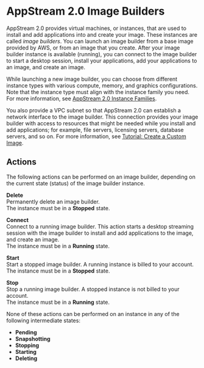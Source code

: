 # AppStream 2\.0 Image Builders<a name="managing-image-builders"></a>

AppStream 2\.0 provides virtual machines, or instances, that are used to install and add applications into and create your image\. These instances are called *image builders*\. You can launch an image builder from a base image provided by AWS, or from an image that you create\. After your image builder instance is available \(running\), you can connect to the image builder to start a desktop session, install your applications, add your applications to an image, and create an image\. 

While launching a new image builder, you can choose from different instance types with various compute, memory, and graphics configurations\. Note that the instance type must align with the instance family you need\. For more information, see [AppStream 2\.0 Instance Families](instance-types.md)\.

You also provide a VPC subnet so that AppStream 2\.0 can establish a network interface to the image builder\. This connection provides your image builder with access to resources that might be needed while you install and add applications; for example, file servers, licensing servers, database servers, and so on\. For more information, see [Tutorial: Create a Custom Image](tutorial-image-builder.md)\. 

## Actions<a name="managing-image-builders-actions"></a>

The following actions can be performed on an image builder, depending on the current state \(status\) of the image builder instance\.

**Delete**  
Permanently delete an image builder\.   
The instance must be in a **Stopped** state\.

**Connect**  
Connect to a running image builder\. This action starts a desktop streaming session with the image builder to install and add applications to the image, and create an image\.   
The instance must be in a **Running** state\.

**Start**  
Start a stopped image builder\. A running instance is billed to your account\.  
The instance must be in a **Stopped** state\.

**Stop**  
Stop a running image builder\. A stopped instance is not billed to your account\.   
The instance must be in a **Running** state\.

None of these actions can be performed on an instance in any of the following intermediate states:
+ **Pending**
+ **Snapshotting**
+ **Stopping**
+ **Starting**
+ **Deleting**